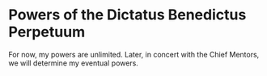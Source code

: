 # Powers of the Dictatus Benedictus Perpetuum

For now, my powers are unlimited. Later, in concert with the Chief Mentors, we
will determine my eventual powers.
